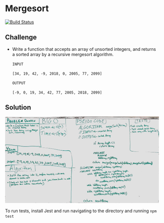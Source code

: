 # Mergesort
[![Build Status](https://travis-ci.com/OviParasca/data-structures-and-algorithms.svg?branch=master)](https://travis-ci.com/OviParasca/data-structures-and-algorithms)

## Challenge
<!-- Description of the challenge -->
* Write a function that accepts an array of unsorted integers, and returns a sorted array by a recursive mergesort algorithm.

  `INPUT`

  `[34, 19, 42, -9, 2018, 0, 2005, 77, 2099]`

  `OUTPUT`

  `[-9, 0, 19, 34, 42, 77, 2005, 2018, 2099]`


## Solution
<!-- Embedded whiteboard image -->
![whiteboard image](assets/mergesort.jpg)

To run tests, install Jest and run navigating to the directory and running `npm test`